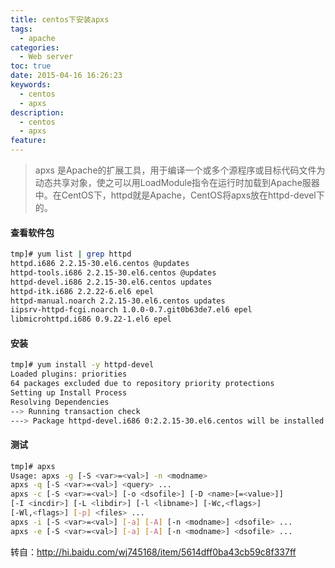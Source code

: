 ```yaml
---
title: centos下安装apxs
tags:
  - apache
categories:
  - Web server
toc: true
date: 2015-04-16 16:26:23
keywords:
  - centos
  - apxs
description:
  - centos
  - apxs
feature:
---
```


>apxs 是Apache的扩展工具，用于编译一个或多个源程序或目标代码文件为动态共享对象，使之可以用LoadModule指令在运行时加载到Apache服器中。在CentOS下，httpd就是Apache，CentOS将apxs放在httpd-devel下的。

#### 查看软件包
``` bash
tmp]# yum list | grep httpd
httpd.i686 2.2.15-30.el6.centos @updates
httpd-tools.i686 2.2.15-30.el6.centos @updates
httpd-devel.i686 2.2.15-30.el6.centos updates
httpd-itk.i686 2.2.22-6.el6 epel
httpd-manual.noarch 2.2.15-30.el6.centos updates
iipsrv-httpd-fcgi.noarch 1.0.0-0.7.git0b63de7.el6 epel
libmicrohttpd.i686 0.9.22-1.el6 epel

```

<!-- more -->
#### 安装
``` bash
tmp]# yum install -y httpd-devel
Loaded plugins: priorities
64 packages excluded due to repository priority protections
Setting up Install Process
Resolving Dependencies
--> Running transaction check
---> Package httpd-devel.i686 0:2.2.15-30.el6.centos will be installed

```

#### 测试
``` bash
tmp]# apxs
Usage: apxs -g [-S <var>=<val>] -n <modname>
apxs -q [-S <var>=<val>] <query> ...
apxs -c [-S <var>=<val>] [-o <dsofile>] [-D <name>[=<value>]]
[-I <incdir>] [-L <libdir>] [-l <libname>] [-Wc,<flags>]
[-Wl,<flags>] [-p] <files> ...
apxs -i [-S <var>=<val>] [-a] [-A] [-n <modname>] <dsofile> ...
apxs -e [-S <var>=<val>] [-a] [-A] [-n <modname>] <dsofile> ...
```

转自：http://hi.baidu.com/wj745168/item/5614dff0ba43cb59c8f337ff